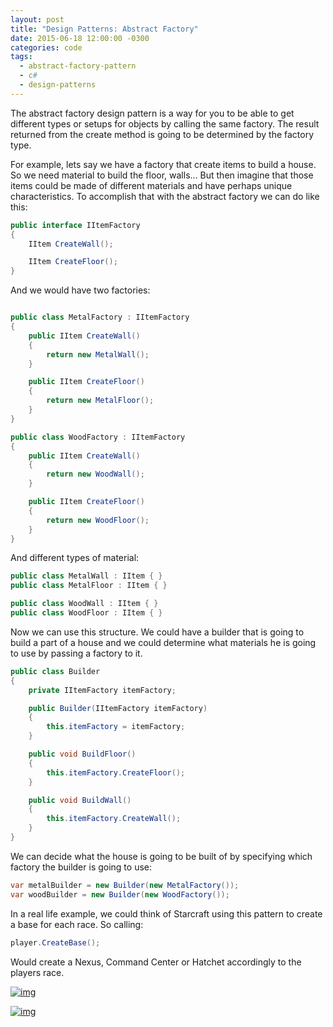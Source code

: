 ```yaml
---
layout: post
title: "Design Patterns: Abstract Factory"
date: 2015-06-18 12:00:00 -0300
categories: code
tags:
  - abstract-factory-pattern
  - c#
  - design-patterns
---
```

The abstract factory design pattern is a way for you to be able to get different types or setups for objects by calling the same factory. The result returned from the create method is going to be determined by the factory type.
<!--more-->

For example, lets say we have a factory that create items to build a house. So we need material to build the floor, walls... But then imagine that those items could be made of different materials and have perhaps unique characteristics. To accomplish that with the abstract factory we can do like this:

```csharp
public interface IItemFactory
{
    IItem CreateWall();

    IItem CreateFloor();
}
```

And we would have two factories:

```csharp

public class MetalFactory : IItemFactory
{
    public IItem CreateWall()
    {
        return new MetalWall();
    }

    public IItem CreateFloor()
    {
        return new MetalFloor();
    }
}

public class WoodFactory : IItemFactory
{
    public IItem CreateWall()
    {
        return new WoodWall();
    }

    public IItem CreateFloor()
    {
        return new WoodFloor();
    }
}
```

And different types of material:

```csharp
public class MetalWall : IItem { }
public class MetalFloor : IItem { }

public class WoodWall : IItem { }
public class WoodFloor : IItem { }
```

Now we can use this structure. We could have a builder that is going to build a part of a house and we could determine what materials he is going to use by passing a factory to it.

```csharp
public class Builder
{
    private IItemFactory itemFactory;

    public Builder(IItemFactory itemFactory)
    {
        this.itemFactory = itemFactory;
    }

    public void BuildFloor()
    {
        this.itemFactory.CreateFloor();
    }

    public void BuildWall()
    {
        this.itemFactory.CreateWall();
    }
}
```

We can decide what the house is going to be built of by specifying which factory the builder is going to use:

```csharp
var metalBuilder = new Builder(new MetalFactory());
var woodBuilder = new Builder(new WoodFactory());
```

In a real life example, we could think of Starcraft using this pattern to create a base for each race. So calling:

```csharp
player.CreateBase();
```

Would create a Nexus, Command Center or Hatchet accordingly to the players race.

[![img](https://brunolm.files.wordpress.com/2015/06/nexus_sc2_devrend3.jpg?w=296)](https://brunolm.files.wordpress.com/2015/06/nexus_sc2_devrend3.jpg)

[![img](https://brunolm.files.wordpress.com/2015/06/command_center_sc2_rend1.jpg?w=300)](https://brunolm.files.wordpress.com/2015/06/command_center_sc2_rend1.jpg)
